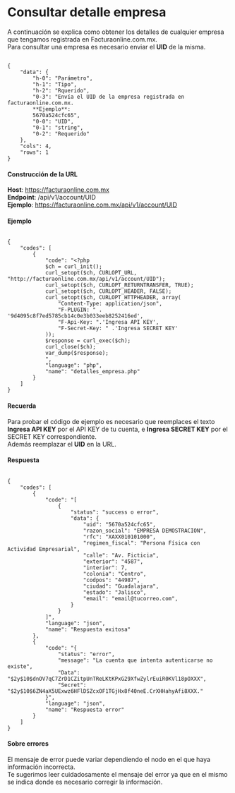 # Consultar detalle empresa

A continuación se explica como obtener los detalles de cualquier empresa que tengamos registrada en Facturaonline.com.mx.  
Para consultar una empresa es necesario enviar el **UID** de la misma.

```

{
    "data": {
        "h-0": "Parámetro",
        "h-1": "Tipo",
        "h-2": "Rquerido",
        "0-3": "Envía el UID de la empresa registrada en facturaonline.com.mx.
        **Ejemplo**:
        5670a524cfc65",
        "0-0": "UID",
        "0-1": "string",
        "0-2": "Requerido"
    },
    "cols": 4,
    "rows": 1
}

```


#### Construcción de la URL

**Host**: https://facturaonline.com.mx  
**Endpoint**:  /api/v1/account/UID  
**Ejemplo**:  https://facturaonline.com.mx/api/v1/account/UID  


#### Ejemplo

```

{
    "codes": [
        {
            "code": "<?php
            $ch = curl_init();
            curl_setopt($ch, CURLOPT_URL, "http://facturaonline.com.mx/api/v1/account/UID");
            curl_setopt($ch, CURLOPT_RETURNTRANSFER, TRUE);
            curl_setopt($ch, CURLOPT_HEADER, FALSE);
            curl_setopt($ch, CURLOPT_HTTPHEADER, array(
                "Content-Type: application/json",
                "F-PLUGIN: " . '9d4095c8f7ed5785cb14c0e3b033eeb8252416ed',
                "F-Api-Key: ".'Ingresa API KEY',
                "F-Secret-Key: " .'Ingresa SECRET KEY'
            ));
            $response = curl_exec($ch);
            curl_close($ch);
            var_dump($response);
            ",
            "language": "php",
            "name": "detalles_empresa.php"
        }
    ]
}

```


#### Recuerda

Para probar el código de ejemplo es necesario que reemplaces el texto  **Ingresa API KEY**  por el API KEY de tu cuenta, e **Ingresa SECRET KEY**  por el SECRET KEY correspondiente.  
Además reemplazar el **UID**  en la URL.


#### Respuesta

```

{
    "codes": [
        {
            "code": "[
                {
                    "status": "success o error",
                    "data": {
                        "uid": "5670a524cfc65",
                        "razon_social": "EMPRESA DEMOSTRACION",
                        "rfc": "XAXX010101000",
                        "regimen_fiscal": "Persona Física con Actividad Empresarial",
                        "calle": "Av. Ficticia",
                        "exterior": "4587",
                        "interior": 7,
                        "colonia": "Centro",
                        "codpos": "44987",
                        "ciudad": "Guadalajara",
                        "estado": "Jalisco",
                        "email": "email@tucorreo.com",
                    }
                }
            ]",
            "language": "json",
            "name": "Respuesta exitosa"
        },
        {
            "code": "{
                "status": "error",
                "message": "La cuenta que intenta autenticarse no existe",
                "Data": "$2y$10$dnOV7qC7ZrD1CZitpUnTReLKtKPxG29XfwZylrEuiR0KVl18pOXXX",
                "Secret": "$2y$10$6ZN4aX5UExwz6HFlDSZcxOF1TGjHx8f40neE.CrXHHahyAfi8XXX."
            }",
            "language": "json",
            "name": "Respuesta error"
        }
    ]
}

```


#### Sobre errores

El mensaje de error puede variar dependiendo el nodo en el que haya información incorrecta.  
Te sugerimos leer cuidadosamente el mensaje del error ya que en el mismo se indica donde es necesario corregir la información.
